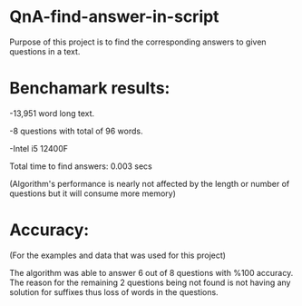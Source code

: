 # QnA-find-answer-in-script

Purpose of this project is to find the corresponding answers to given questions in a text.

# Benchamark results:

-13,951 word long text.

-8 questions with total of 96 words.

-Intel i5 12400F

Total time to find answers: 0.003 secs

(Algorithm's performance is nearly not affected by the length or number of questions but it will consume more memory)

# Accuracy:

(For the examples and data that was used for this project)

The algorithm was able to answer 6 out of 8 questions with %100 accuracy. The reason for the remaining 2 questions being not found is not having any solution 
for suffixes thus loss of words in the questions.
